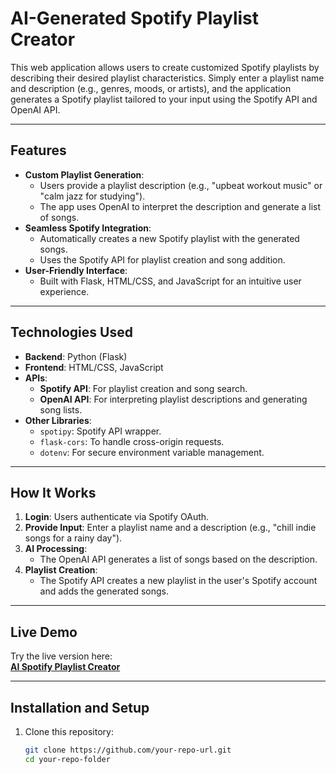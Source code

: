 # AI-Generated Spotify Playlist Creator

This web application allows users to create customized Spotify playlists by describing their desired playlist characteristics. Simply enter a playlist name and description (e.g., genres, moods, or artists), and the application generates a Spotify playlist tailored to your input using the Spotify API and OpenAI API.

---

## Features
- **Custom Playlist Generation**:
  - Users provide a playlist description (e.g., "upbeat workout music" or "calm jazz for studying").
  - The app uses OpenAI to interpret the description and generate a list of songs.
- **Seamless Spotify Integration**:
  - Automatically creates a new Spotify playlist with the generated songs.
  - Uses the Spotify API for playlist creation and song addition.
- **User-Friendly Interface**:
  - Built with Flask, HTML/CSS, and JavaScript for an intuitive user experience.

---

## Technologies Used
- **Backend**: Python (Flask)
- **Frontend**: HTML/CSS, JavaScript
- **APIs**:
  - **Spotify API**: For playlist creation and song search.
  - **OpenAI API**: For interpreting playlist descriptions and generating song lists.
- **Other Libraries**:
  - `spotipy`: Spotify API wrapper.
  - `flask-cors`: To handle cross-origin requests.
  - `dotenv`: For secure environment variable management.

---

## How It Works
1. **Login**: Users authenticate via Spotify OAuth.
2. **Provide Input**: Enter a playlist name and a description (e.g., "chill indie songs for a rainy day").
3. **AI Processing**:
   - The OpenAI API generates a list of songs based on the description.
4. **Playlist Creation**:
   - The Spotify API creates a new playlist in the user's Spotify account and adds the generated songs.

---

## Live Demo
Try the live version here:  
[**AI Spotify Playlist Creator**](https://aispotifyplaylists.martinestrin.com/)

---

## Installation and Setup
1. Clone this repository:
   ```bash
   git clone https://github.com/your-repo-url.git
   cd your-repo-folder
